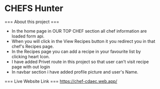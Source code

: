 # CHEFS Hunter

=== About this project ===

- In the home page in OUR TOP CHEF section all chef information are loaded form api.
- When you will click in the View Recipes button it you redirect you in that chef's Recipes page.
- In the Recipes page you can add a recipe in your favourite list by clicking heart Icon.
- I have added Privet route in this project so that user can't visit recipe page with out login
- In navbar section i have added profile picture and user's Name.

=== Live Website Link ===
https://chef-cdaec.web.app/
